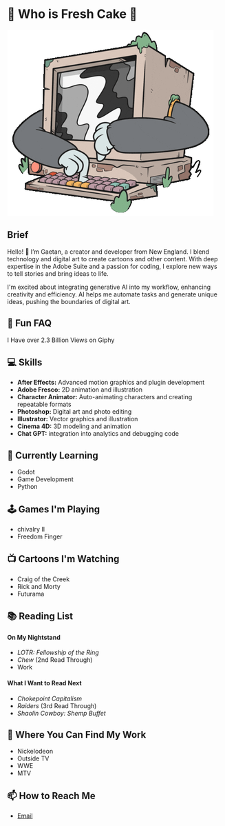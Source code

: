 # 🍰 Who is Fresh Cake 🍰

![image](Screentime.GIF)

## Brief
Hello! 👋 I’m Gaetan, a creator and developer from New England. I blend technology and digital art to create cartoons and other content. With deep expertise in the Adobe Suite and a passion for coding, I explore new ways to tell stories and bring ideas to life.

I'm excited about integrating generative AI into my workflow, enhancing creativity and efficiency. AI helps me automate tasks and generate unique ideas, pushing the boundaries of digital art.

## 🤩 Fun FAQ
I Have over 2.3 Billion Views on Giphy 

## 💻 Skills

- **After Effects:** Advanced motion graphics and plugin development
- **Adobe Fresco:** 2D animation and illustration
- **Character Animator:** Auto-animating characters and creating repeatable formats
- **Photoshop:** Digital art and photo editing
- **Illustrator:** Vector graphics and illustration
- **Cinema 4D:** 3D modeling and animation
- **Chat GPT:** integration into analytics and debugging code

## 🌱 Currently Learning
- Godot
- Game Development
- Python

## 🕹️ Games I'm Playing
- chivalry II
- Freedom Finger

## 📺 Cartoons I'm Watching
- Craig of the Creek
- Rick and Morty
- Futurama

## 📚 Reading List

#### On My Nightstand

- *LOTR: Fellowship of the Ring*
- *Chew* (2nd Read Through)
- Work

#### What I Want to Read Next

- *Chokepoint Capitalism*
- *Raiders* (3rd Read Through)
- *Shaolin Cowboy: Shemp Buffet*

## 📁 Where You Can Find My Work
- Nickelodeon
- Outside TV
- WWE
- MTV

## 📫 How to Reach Me

- [Email](mailto:gaetan@freshcake.wtf)
